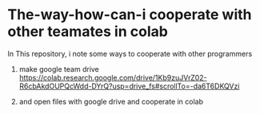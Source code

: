 # The-way-how-can-i cooperate with other teamates in colab
In This repository, i note some ways to cooperate with other programmers 

1. make google team drive
https://colab.research.google.com/drive/1Kb9zuJVrZ02-R6cbAkdOUPQcWdd-DYrQ?usp=drive_fs#scrollTo=-da6T6DKQVzi

2. and open files with google drive and cooperate in colab
